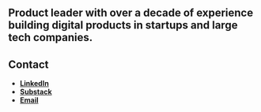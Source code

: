 ## Product leader with over a decade of experience building digital products in startups and large tech companies.

## Contact
- [**LinkedIn**](https://www.linkedin.com/in/bhuvanaurora/)
- [**Substack**](bhuvanaurora.substack.com)
- [**Email**](mailto:bhuvan.aurora@gmail.com)